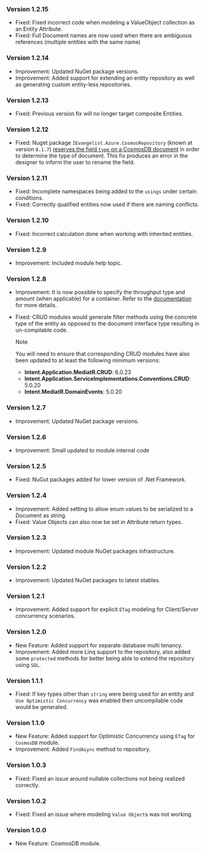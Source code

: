 ### Version 1.2.15

- Fixed: Fixed incorrect code when modeling a ValueObject collection as an Entity Attribute.
- Fixed: Full Document names are now used when there are ambiguous references (multiple entities with the same name)

### Version 1.2.14

- Improvement: Updated NuGet package versions.
- Improvement: Added support for extending an entity repository as well as generating custom entity-less repositories.

### Version 1.2.13

- Fixed: Previous version fix will no longer target composite Entities.

### Version 1.2.12

- Fixed: Nuget package `IEvangelist.Azure.CosmosRepository` (known at version `8.1.7`) [reserves the field `type` on a CosmosDB document](https://github.com/IEvangelist/azure-cosmos-dotnet-repository/issues/50) in order to determine the type of document. This fix produces an error in the designer to inform the user to rename the field.

### Version 1.2.11

- Fixed: Incomplete namespaces being added to the `usings` under certain conditions.
- Fixed: Correctly qualified entities now used if there are naming conflicts.

### Version 1.2.10

- Fixed: Incorrect calculation done when working with inherited entities.

### Version 1.2.9

- Improvement: Included module help topic.

### Version 1.2.8

- Improvement: It is now possible to specify the throughput type and amount (when applicable) for a container. Refer to the [documentation](https://docs.intentarchitect.com/articles/modules-dotnet/intent-cosmosdb/intent-cosmosdb.html#throughput) for more details.
- Fixed: CRUD modules would generate filter methods using the concrete type of the entity as opposed to the document interface type resulting in un-compilable code.

  > [!NOTE]
  >
  > You will need to ensure that corresponding CRUD modules have also been updated to at least the following minimum versions:
  >
  > - **Intent.Application.MediatR.CRUD**: 6.0.23
  > - **Intent.Application.ServiceImplementations.Conventions.CRUD**: 5.0.20
  > - **Intent.MediatR.DomainEvents**: 5.0.20

### Version 1.2.7

- Improvement: Updated NuGet package versions.

### Version 1.2.6

- Improvement: Small updated to module internal code

### Version 1.2.5

- Fixed: NuGut packages added for lower version of .Net Framework.

### Version 1.2.4

- Improvement: Added setting to allow enum values to be serialized to a Document as string.
- Fixed: Value Objects can also now be set in Attribute return types.

### Version 1.2.3

- Improvement: Updated module NuGet packages infrastructure.

### Version 1.2.2

- Improvement: Updated NuGet packages to latest stables.

### Version 1.2.1

- Improvement: Added support for explicit `ETag` modeling for Client/Server concurrency scenarios.

### Version 1.2.0

- New Feature: Added support for separate database multi tenancy.
- Improvement: Added more Linq support to the repository, also added some `protected` methods for better being able to extend the repository using `SQL`.

### Version 1.1.1

- Fixed: If key types other than `string` were being used for an entity and `Use Optimistic Concurrency` was enabled then uncompilable code would be generated.

### Version 1.1.0

- New Feature: Added support for Optimistic Concurrency using `ETag` for `CosmosDB` module.
- Improvement: Added `FindAsync` method to repository.

### Version 1.0.3

- Fixed: Fixed an issue around nullable collections not being realized correctly.

### Version 1.0.2

- Fixed: Fixed an issue where modeling `Value Object`s was not working.

### Version 1.0.0

- New Feature: CosmosDB module.
